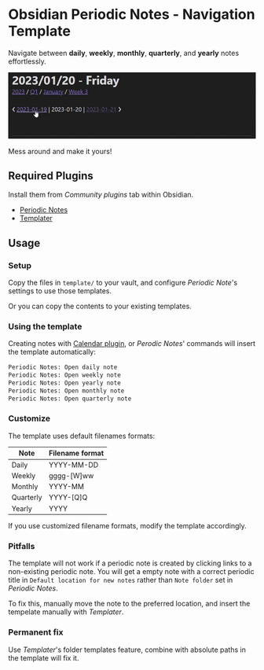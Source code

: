 # Obsidian Periodic Notes - Navigation Template

Navigate between **daily**, **weekly**, **monthly**, **quarterly**, and **yearly** notes effortlessly.

![Navigation example](assets/navigation%20example.gif)

Mess around and make it yours!

## Required Plugins

Install them from _Community plugins_ tab within Obsidian.

- [Periodic Notes](https://github.com/liamcain/obsidian-periodic-notes)
- [Templater](https://github.com/SilentVoid13/Templater)

## Usage

### Setup
Copy the files in `template/` to your vault, and configure _Periodic Note_'s settings to use those templates.

Or you can copy the contents to your existing templates.

### Using the template
Creating notes with [Calendar plugin](https://github.com/liamcain/obsidian-calendar-plugin), or _Perodic Notes_' commands will insert the template automatically:

```
Periodic Notes: Open daily note
Periodic Notes: Open weekly note
Periodic Notes: Open yearly note
Periodic Notes: Open monthly note
Periodic Notes: Open quarterly note
```

### Customize
The template uses default filenames formats:

| Note      | Filename format |
|-----------|-----------------|
| Daily     | YYYY-MM-DD      |
| Weekly    | gggg-[W]ww      |
| Monthly   | YYYY-MM         |
| Quarterly | YYYY-[Q]Q       |
| Yearly    | YYYY            |

If you use customized filename formats, modify the template accordingly.

### Pitfalls
The template will not work if a periodic note is created by clicking links to a non-existing periodic note. You will get a empty note with a correct periodic title in `Default location for new notes` rather than `Note folder` set in _Periodic Notes_.

To fix this, manually move the note to the preferred location, and insert the tempelate manually with _Templater_.

### Permanent fix
Use _Templater_'s folder templates feature, combine with absolute paths in the template will fix it.
